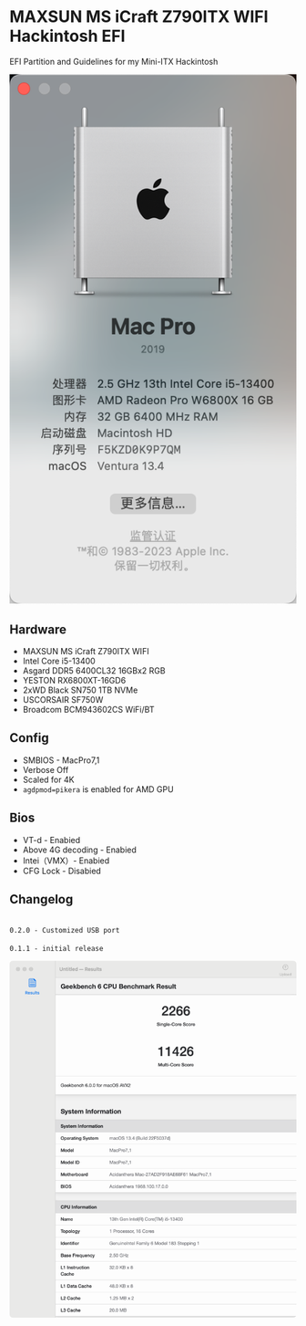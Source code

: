 # MAXSUN MS iCraft Z790ITX WIFI Hackintosh EFI

EFI Partition and Guidelines for my Mini-ITX Hackintosh

![About](./assets/about.png)

## Hardware

- MAXSUN MS iCraft Z790ITX WIFI
- Intel Core i5-13400
- Asgard DDR5 6400CL32 16GBx2 RGB
- YESTON RX6800XT-16GD6
- 2xWD Black SN750 1TB NVMe
- USCORSAIR SF750W
- Broadcom BCM943602CS WiFi/BT

## Config

- SMBIOS - MacPro7,1
- Verbose Off
- Scaled for 4K
- `agdpmod=pikera` is enabled for AMD GPU

## Bios

- VT-d - Enabied
- Above 4G decoding - Enabied
- Intei（VMX）- Enabied
- CFG Lock - Disabied

## Changelog

```

0.2.0 - Customized USB port

0.1.1 - initial release

```

![Geekbench](./assets/geekbench.png)

